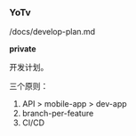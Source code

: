 ### YoTv

/docs/develop-plan.md

**private**

开发计划。

三个原则：

1. API > mobile-app > dev-app
2. branch-per-feature
3. CI/CD